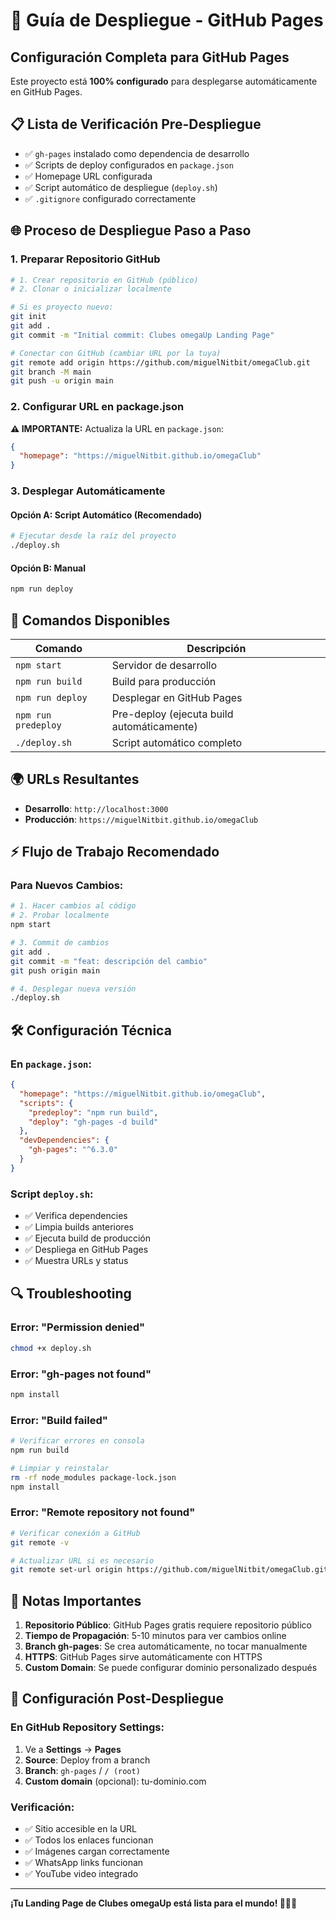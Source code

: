 # 🚀 Guía de Despliegue - GitHub Pages

## Configuración Completa para GitHub Pages

Este proyecto está **100% configurado** para desplegarse automáticamente en GitHub Pages.

## 📋 Lista de Verificación Pre-Despliegue

- ✅ `gh-pages` instalado como dependencia de desarrollo
- ✅ Scripts de deploy configurados en `package.json`
- ✅ Homepage URL configurada
- ✅ Script automático de despliegue (`deploy.sh`)
- ✅ `.gitignore` configurado correctamente

## 🌐 Proceso de Despliegue Paso a Paso

### 1. **Preparar Repositorio GitHub**

```bash
# 1. Crear repositorio en GitHub (público)
# 2. Clonar o inicializar localmente

# Si es proyecto nuevo:
git init
git add .
git commit -m "Initial commit: Clubes omegaUp Landing Page"

# Conectar con GitHub (cambiar URL por la tuya)
git remote add origin https://github.com/miguelNitbit/omegaClub.git
git branch -M main
git push -u origin main
```

### 2. **Configurar URL en package.json**

**⚠️ IMPORTANTE:** Actualiza la URL en `package.json`:

```json
{
  "homepage": "https://miguelNitbit.github.io/omegaClub"
}
```

### 3. **Desplegar Automáticamente**

#### Opción A: Script Automático (Recomendado)
```bash
# Ejecutar desde la raíz del proyecto
./deploy.sh
```

#### Opción B: Manual
```bash
npm run deploy
```

## 🔧 Comandos Disponibles

| Comando | Descripción |
|---------|-------------|
| `npm start` | Servidor de desarrollo |
| `npm run build` | Build para producción |
| `npm run deploy` | Desplegar en GitHub Pages |
| `npm run predeploy` | Pre-deploy (ejecuta build automáticamente) |
| `./deploy.sh` | Script automático completo |

## 🌍 URLs Resultantes

- **Desarrollo**: `http://localhost:3000`
- **Producción**: `https://miguelNitbit.github.io/omegaClub`

## ⚡ Flujo de Trabajo Recomendado

### Para Nuevos Cambios:

```bash
# 1. Hacer cambios al código
# 2. Probar localmente
npm start

# 3. Commit de cambios
git add .
git commit -m "feat: descripción del cambio"
git push origin main

# 4. Desplegar nueva versión
./deploy.sh
```

## 🛠️ Configuración Técnica

### En `package.json`:
```json
{
  "homepage": "https://miguelNitbit.github.io/omegaClub",
  "scripts": {
    "predeploy": "npm run build",
    "deploy": "gh-pages -d build"
  },
  "devDependencies": {
    "gh-pages": "^6.3.0"
  }
}
```

### Script `deploy.sh`:
- ✅ Verifica dependencies
- ✅ Limpia builds anteriores
- ✅ Ejecuta build de producción
- ✅ Despliega en GitHub Pages
- ✅ Muestra URLs y status

## 🔍 Troubleshooting

### Error: "Permission denied"
```bash
chmod +x deploy.sh
```

### Error: "gh-pages not found"
```bash
npm install
```

### Error: "Build failed"
```bash
# Verificar errores en consola
npm run build

# Limpiar y reinstalar
rm -rf node_modules package-lock.json
npm install
```

### Error: "Remote repository not found"
```bash
# Verificar conexión a GitHub
git remote -v

# Actualizar URL si es necesario
git remote set-url origin https://github.com/miguelNitbit/omegaClub.git
```

## 📝 Notas Importantes

1. **Repositorio Público**: GitHub Pages gratis requiere repositorio público
2. **Tiempo de Propagación**: 5-10 minutos para ver cambios online
3. **Branch gh-pages**: Se crea automáticamente, no tocar manualmente
4. **HTTPS**: GitHub Pages sirve automáticamente con HTTPS
5. **Custom Domain**: Se puede configurar dominio personalizado después

## 🎯 Configuración Post-Despliegue

### En GitHub Repository Settings:

1. Ve a **Settings** → **Pages**
2. **Source**: Deploy from a branch
3. **Branch**: `gh-pages` / `/ (root)`
4. **Custom domain** (opcional): tu-dominio.com

### Verificación:

- ✅ Sitio accesible en la URL
- ✅ Todos los enlaces funcionan
- ✅ Imágenes cargan correctamente
- ✅ WhatsApp links funcionan
- ✅ YouTube video integrado

---

**¡Tu Landing Page de Clubes omegaUp está lista para el mundo! 🚀🇲🇽**
